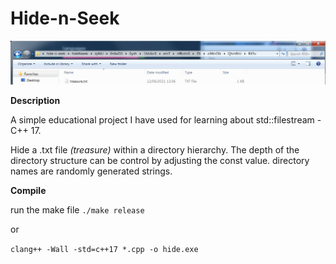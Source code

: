 # Hide-n-Seek

![treasure-found](https://github.com/MaybeNotABob/Hide-n-Seek/blob/main/screenshot/ss-treasure.png)

__Description__ 

A simple educational project I have used for learning about std::filestream - C++ 17.

Hide a .txt file *(treasure)* within a directory hierarchy.
The depth of the directory structure can be control by adjusting the const value.
directory names are randomly generated strings.


__Compile__

run the make file 
```./make release``` 

or 

```clang++ -Wall -std=c++17 *.cpp -o hide.exe```

